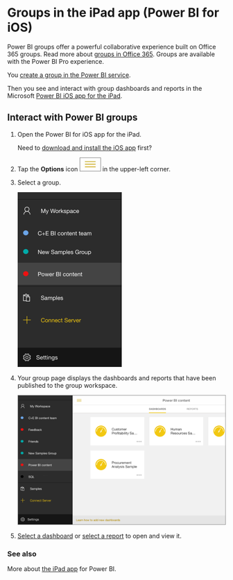 <properties 
   pageTitle="Groups in the iPad app"
   description="Groups in the iPad app (Power BI for iOS)"
   services="powerbi" 
   documentationCenter="" 
   authors="maggiesMSFT" 
   manager="mblythe" 
   editor=""
   tags=""
   qualityFocus="no"
   qualityDate=""/>
 
<tags
   ms.service="powerbi"
   ms.devlang="NA"
   ms.topic="article"
   ms.tgt_pltfrm="NA"
   ms.workload="powerbi"
   ms.date="02/01/2016"
   ms.author="maggies"/>
# Groups in the iPad app (Power BI for iOS)

Power BI groups offer a powerful collaborative experience built on Office 365 groups. Read more about [groups in Office 365](https://support.office.com/Article/Find-help-about-Groups-in-Office-365-7a9b321f-b76a-4d53-b98b-a2b0b7946de1). Groups are available with the Power BI Pro experience.

You [create a group in the Power BI service](powerbi-service-create-a-group-in-power-bi.md).

Then you see and interact with group dashboards and reports in the Microsoft [Power BI iOS app for the iPad](powerbi-mobile-iphone-app-get-started.md). 


## Interact with Power BI groups

1.  Open the Power BI for iOS app for the iPad. 

    Need to [download and install the iOS app](http://go.microsoft.com/fwlink/?LinkId=522062) first?

2.  Tap the **Options** icon ![](media/powerbi-service-mobile-groups-in-the-ipad-app/PBI_iPad_OptionsIcon.png) in the upper-left corner.

3.  Select a group.

    ![](media/powerbi-service-mobile-groups-in-the-ipad-app/pbi_ipad_groupsnav.png)

4.  Your group page displays the dashboards and reports that have been published to the group workspace.

    ![](media/powerbi-service-mobile-groups-in-the-ipad-app/pbi_ipad_group_home.png)

5.  [Select a dashboard](powerbi-mobile-dashboards-on-the-ipad-app.md) or [select a report](powerbi-mobile-reports-on-the-ipad-app.md) to open and view it.

### See also
More about [the iPad app](powerbi-mobile-iphone-app-get-started.md) for Power BI.

